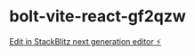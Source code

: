 # bolt-vite-react-gf2qzw

[Edit in StackBlitz next generation editor ⚡️](https://stackblitz.com/~/github.com/philjcsimmonds/bolt-vite-react-gf2qzw)